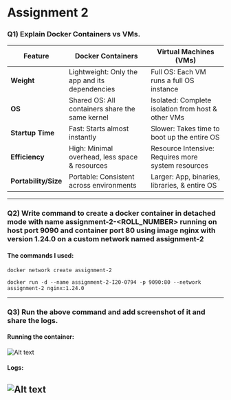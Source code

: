 # Assignment 2

### Q1) Explain Docker Containers vs VMs.
| Feature               | Docker Containers                              | Virtual Machines (VMs)                            |
|-----------------------|----------------------------------------------- |------------------------------------------------   |
| **Weight**            | Lightweight: Only the app and its dependencies | Full OS: Each VM runs a full OS instance          |
| **OS**                | Shared OS: All containers share the same kernel| Isolated: Complete isolation from host & other VMs|
| **Startup Time**      | Fast: Starts almost instantly                  | Slower: Takes time to boot up the entire OS       |
| **Efficiency**        | High: Minimal overhead, less space & resources | Resource Intensive: Requires more system resources|
| **Portability/Size**  | Portable: Consistent across environments       | Larger: App, binaries, libraries, & entire OS     |

---

### Q2) Write command to create a docker container in detached mode with name assignment-2-<ROLL_NUMBER> running on host port 9090 and container port 80 using image nginx with version 1.24.0 on a custom network named assignment-2

#### The commands I used: 
```
docker network create assignment-2

docker run -d --name assignment-2-I20-0794 -p 9090:80 --network assignment-2 nginx:1.24.0
``````
---
### Q3) Run the above command and add screenshot of it and share the logs.

#### Running the container:

![Alt text](docker_running.png)

#### Logs:
![Alt text](docker_logs.png)
---